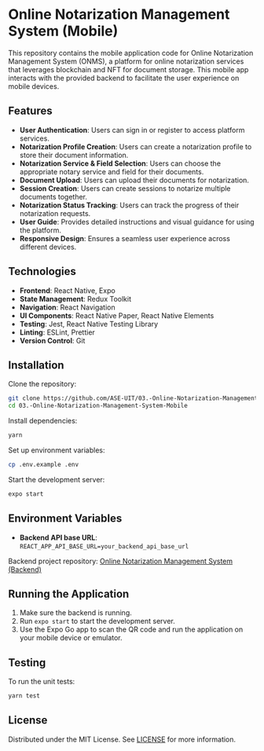 # Online Notarization Management System (Mobile)

This repository contains the mobile application code for Online Notarization Management System (ONMS), a platform for online notarization services that leverages blockchain and NFT for document storage. This mobile app interacts with the provided backend to facilitate the user experience on mobile devices.

## Features

- **User Authentication**: Users can sign in or register to access platform services.
- **Notarization Profile Creation**: Users can create a notarization profile to store their document information.
- **Notarization Service & Field Selection**: Users can choose the appropriate notary service and field for their documents.
- **Document Upload**: Users can upload their documents for notarization.
- **Session Creation**: Users can create sessions to notarize multiple documents together.
- **Notarization Status Tracking**: Users can track the progress of their notarization requests.
- **User Guide**: Provides detailed instructions and visual guidance for using the platform.
- **Responsive Design**: Ensures a seamless user experience across different devices.

## Technologies

- **Frontend**: React Native, Expo
- **State Management**: Redux Toolkit
- **Navigation**: React Navigation
- **UI Components**: React Native Paper, React Native Elements
- **Testing**: Jest, React Native Testing Library
- **Linting**: ESLint, Prettier
- **Version Control**: Git

## Installation

Clone the repository:
```sh
git clone https://github.com/ASE-UIT/03.-Online-Notarization-Management-System-Mobile.git
cd 03.-Online-Notarization-Management-System-Mobile
```

Install dependencies:
```sh
yarn
```

Set up environment variables:
```sh
cp .env.example .env
```

Start the development server:
```sh
expo start
```

## Environment Variables

- **Backend API base URL**: `REACT_APP_API_BASE_URL=your_backend_api_base_url`

Backend project repository: [Online Notarization Management System (Backend)](https://github.com/ASE-UIT/03.-Online-Notarization-Management-System-BE)

## Running the Application

1. Make sure the backend is running.
2. Run `expo start` to start the development server.
3. Use the Expo Go app to scan the QR code and run the application on your mobile device or emulator.

## Testing

To run the unit tests:
```sh
yarn test
```

## License

Distributed under the MIT License. See [LICENSE](LICENSE) for more information.
